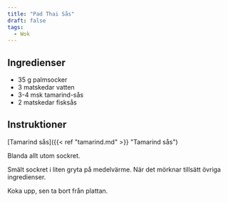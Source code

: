 ```yaml
---
title: "Pad Thai Sås"
draft: false
tags:
  - Wok
---
```


## Ingredienser
- 35 g palmsocker
- 3 matskedar vatten
- 3-4 msk tamarind-sås
- 2 matskedar fisksås

## Instruktioner
[Tamarind sås]({{< ref "tamarind.md" >}} "Tamarind sås")

Blanda allt utom sockret.

Smält sockret i liten gryta på medelvärme.  När det mörknar tillsätt övriga ingredienser.

Koka upp, sen ta bort från plattan.
  